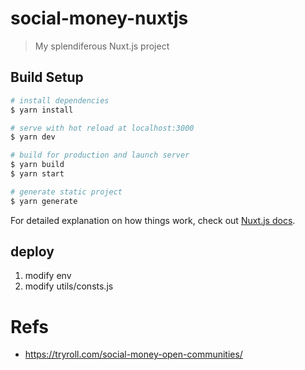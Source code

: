 # social-money-nuxtjs

> My splendiferous Nuxt.js project

## Build Setup

```bash
# install dependencies
$ yarn install

# serve with hot reload at localhost:3000
$ yarn dev

# build for production and launch server
$ yarn build
$ yarn start

# generate static project
$ yarn generate
```

For detailed explanation on how things work, check out [Nuxt.js docs](https://nuxtjs.org).

## deploy
1. modify env
2. modify utils/consts.js

# Refs
- https://tryroll.com/social-money-open-communities/
